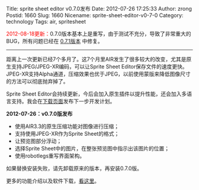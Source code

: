 Title: sprite sheet editor v0.7.0发布
Date: 2012-07-26 17:25:33
Author: zrong
Postid: 1660
Slug: 1660
Nicename: sprite-sheet-editor-v0-7-0
Category: technology
Tags: air, spritesheet

<span style="color:red;">2012-08-18更新：</span>0.7.0版本基本上是重写，由于测试不充分，导致了非常重大的BUG，所有问题已经在 [0.7.1版本](http://zengrong.net/post/1668.htm) 中修复。

----

距离上一次更新已经7个多月了。这7个月里AIR发生了很多较大的改变，尤其是原生支持JPEG/JPEG-XR编码，可以让Sprite Sheet Editor保存文件的速度更快。JPEG-XR支持Alpha通道，压缩效果也优于JPEG，以前使用蒙版来降低图像尺寸的方法可以彻底抛弃掉了。

Sprite Sheet Editor会持续更新，今后会加入原生插件以提升性能，还会加入多语言支持。我会在[下载页面](http://zengrong.net/sprite_sheet_editor)发布下一步开发计划。

**2012-07-26：v0.7.0版发布**

-   使用AIR3.3的原生压缩功能对图像进行压缩；
-   支持使用JPEG-XR作为Sprite Sheet的格式；
-   让预览图部分浮动；
-   选择Sprite Sheet中的图片，在整张预览图中指示出该图片的位置；
-   使用robotlegs重写界面架构。

如果替换安装失败，请先卸载原来的版本，再安装0.7.0版。

更多的功能介绍以及软件下载，[看这里](http://zengrong.net/sprite_sheet_editor)。

